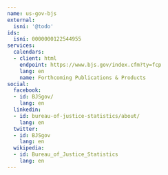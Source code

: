 ```yaml
---
name: us-gov-bjs
external:
  isni: '@todo'
ids:
  isni: 0000000122544955
services:
  calendars:
  - client: html
    endpoint: https://www.bjs.gov/index.cfm?ty=fcp
    lang: en
    name: Forthcoming Publications & Products
social:
  facebook:
  - id: BJSgov/
    lang: en
  linkedin:
  - id: bureau-of-justice-statistics/about/
    lang: en
  twitter:
  - id: BJSgov
    lang: en
  wikipedia:
  - id: Bureau_of_Justice_Statistics
    lang: en
---
```

